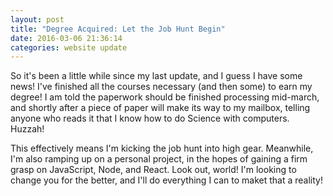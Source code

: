 ```yaml
---
layout: post
title: "Degree Acquired: Let the Job Hunt Begin"
date: 2016-03-06 21:36:14
categories: website update
---
```


   So it's been a little while since my last update, and I guess I have some
news! I've finished all the courses necessary (and then some) to earn my
degree! I am told the paperwork should be finished processing mid-march, and
shortly after a piece of paper will make its way to my mailbox, telling anyone
who reads it that I know how to do Science with computers. Huzzah!

This effectively means I'm kicking the job hunt into high gear. Meanwhile,
I'm also ramping up on a personal project, in the hopes of gaining a firm grasp
on JavaScript, Node, and React. Look out, world! I'm looking to change you for
the better, and I'll do everything I can to maket that a reality!
